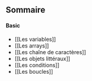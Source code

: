 
## Sommaire

#### Basic 

- [[Les variables]]
- [[Les arrays]]
- [[Les chaîne de caractères]]
- [[Les objets littéraux]]
- [[Les conditions]]
- [[Les boucles]]